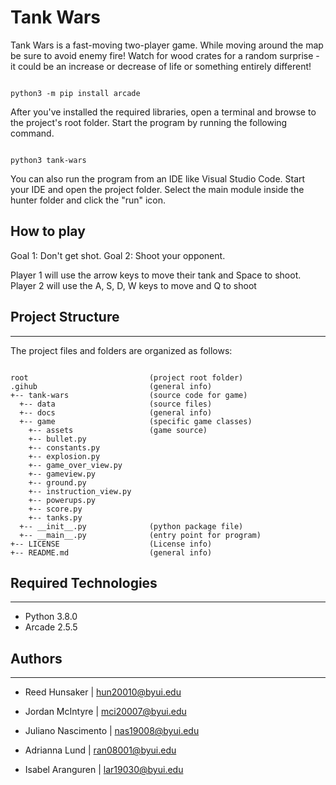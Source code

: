 # Tank Wars 

Tank Wars is a fast-moving two-player game. While moving around the map be sure
to avoid enemy fire! Watch for wood crates for a random surprise - it could be
an increase or decrease of life or something entirely different!

```

python3 -m pip install arcade

```

After you've installed the required libraries, open a terminal and browse to the 
project's root folder. Start the program by running the following command.

```

python3 tank-wars

```

You can also run the program from an IDE like Visual Studio Code. Start your IDE 
and open the project folder. Select the main module inside the hunter folder and 
click the "run" icon.

## How to play

Goal 1: Don't get shot.
Goal 2: Shoot your opponent.

Player 1 will use the arrow keys to move their tank and Space to shoot.
Player 2 will use the A, S, D, W keys to move and Q to shoot

## Project Structure

---

The project files and folders are organized as follows:

```

root                           (project root folder)
.gihub                         (general info) 
+-- tank-wars                  (source code for game)
  +-- data                     (source files)
  +-- docs                     (general info)
  +-- game                     (specific game classes)
    +-- assets                 (game source) 
    +-- bullet.py
    +-- constants.py 
    +-- explosion.py
    +-- game_over_view.py
    +-- gameview.py
    +-- ground.py
    +-- instruction_view.py
    +-- powerups.py
    +-- score.py
    +-- tanks.py   
  +-- __init__.py              (python package file)
  +-- __main__.py              (entry point for program)
+-- LICENSE                    (License info)
+-- README.md                  (general info)

```

## Required Technologies

---

* Python 3.8.0
* Arcade 2.5.5

## Authors

---

* Reed Hunsaker | hun20010@byui.edu

* Jordan McIntyre | mci20007@byui.edu

* Juliano Nascimento | nas19008@byui.edu

* Adrianna Lund | ran08001@byui.edu

* Isabel Aranguren | lar19030@byui.edu